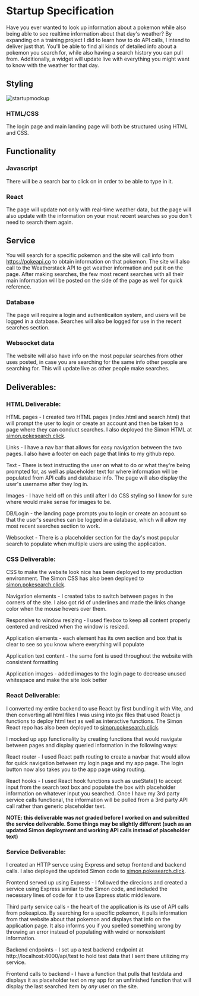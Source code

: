 # Startup Specification

Have you ever wanted to look up information about a pokemon while also being able to see realtime information about that day's weather? By expanding on a training project I did to learn how to do API calls, I intend to deliver just that.
You'll be able to find all kinds of detailed info about a pokemon you search for, while also having a search history you can pull from. Additionally, a widget will update live with everything you might want to know with the weather for that day.

## Styling

![startupmockup](https://github.com/user-attachments/assets/ab58a50e-33a2-4539-b17f-cc854206994f)

### HTML/CSS

The login page and main landing page will both be structured using HTML and CSS.

## Functionality

### Javascript

There will be a search bar to click on in order to be able to type in it.

### React

The page will update not only with real-time weather data, but the page will also update with the information on your most recent searches so you don't need to search them again.

## Service

You will search for a specific pokemon and the site will call info from https://pokeapi.co to obtain information on that pokemon. The site will also call to the Weatherstack API to get weather information and put it on the page. After making searches, the few most recent searches with all their main information will be posted on the side of the page as well for quick reference.

### Database

The page will require a login and authenticaiton system, and users will be logged in a database. Searches will also be logged for use in the recent searches section.

### Websocket data

The website will also have info on the most popular searches from other uses posted, in case you are searching for the same info other people are searching for. This will update live as other people make searches.

## Deliverables:

### HTML Deliverable: 

HTML pages - I created two HTML pages (index.html and search.html) that will prompt the user to login or create an account and then be taken to a page where they can conduct searches. I also deployed the Simon HTML at [simon.pokesearch.click](https://simon.pokesearch.click).

Links - I have a nav bar that allows for easy navigation between the two pages. I also have a footer on each page that links to my github repo.

Text - There is text instructing the user on what to do or what they're being prompted for, as well as placeholder text for where information will be populated from API calls and database info. The page will also display the user's username after they log in.

Images - I have held off on this until after I do CSS styling so I know for sure where would make sense for images to be.

DB/Login - the landing page prompts you to login or create an account so that the user's searches can be logged in a database, which will allow my most recent searches section to work.

Websocket - There is a placeholder section for the day's most popular search to populate when multiple users are using the application.

### CSS Deliverable: 

CSS to make the website look nice has been deployed to my production environment. The Simon CSS has also been deployed to [simon.pokesearch.click](https://simon.pokesearch.click).

Navigation elements - I created tabs to switch between pages in the corners of the site. I also got rid of underlines and made the links change color when the mouse hovers over them.

Responsive to window resizing - I used flexbox to keep all content properly centered and resized when the window is resized.

Application elements - each element has its own section and box that is clear to see so you know where everything will populate

Application text content - the same font is used throughout the website with consistent formatting

Application images - added images to the login page to decrease unused whitespace and make the site look better

### React Deliverable:

I converted my entire backend to use React by first bundling it with Vite, and then converting all html files I was using into jsx files that used React js functions to deploy html text as well as interactive functions. The Simon React repo has also been deployed to [simon.pokesearch.click](https://simon.pokesearch.click).

I mocked up app functionality by creating functions that would navigate between pages and display queried information in the following ways:

React router - I used React path routing to create a navbar that would allow for quick navigation between my login page and my app page. The login button now also takes you to the app page using routing.

React hooks - I used React hook functions such as useState() to accept input from the search text box and populate the box with placeholder information on whatever input you searched. Once I have my 3rd party service calls functional, the information will be pulled from a 3rd party API call rather than generic placeholder text.

**NOTE: this deliverable was *not* graded before I worked on and submitted the service deliverable. Some things may be slightly different (such as an updated Simon deployment and working API calls instead of placeholder text)**

### Service Deliverable:

I created an HTTP servce using Express and setup frontend and backend calls. I also deployed the updated Simon code to [simon.pokesearch.click](https://simon.pokesearch.click).

Frontend served up using Express - I followed the direcions and created a service using Express similar to the Simon code, and included the necessary lines of code for it to use Express static middleware.

Third party service calls - the heart of the application is its use of API calls from pokeapi.co. By searching for a specific pokemon, it pulls information from that website about that pokemon and displays that info on the application page. It also informs you if you spelled something wrong by throwing an error instead of populating with weird or nonexistent information.

Backend endpoints - I set up a test backend endpoint at http://localhost:4000/api/test to hold test data that I sent there utilizing my service.

Frontend calls to backend - I have a function that pulls that testdata and displays it as placeholder text on my app for an unfinished function that will display the last searched item by *any* user on the site.
